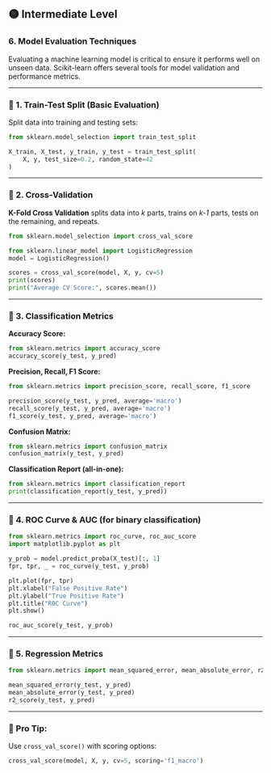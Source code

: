 ## 🟡 Intermediate Level

### 6. Model Evaluation Techniques

Evaluating a machine learning model is critical to ensure it performs well on unseen data. Scikit-learn offers several tools for model validation and performance metrics.

---

### 📌 1. Train-Test Split (Basic Evaluation)

Split data into training and testing sets:

```python
from sklearn.model_selection import train_test_split

X_train, X_test, y_train, y_test = train_test_split(
    X, y, test_size=0.2, random_state=42
)
```

---

### 📌 2. Cross-Validation

**K-Fold Cross Validation** splits data into *k* parts, trains on *k-1* parts, tests on the remaining, and repeats.

```python
from sklearn.model_selection import cross_val_score

from sklearn.linear_model import LogisticRegression
model = LogisticRegression()

scores = cross_val_score(model, X, y, cv=5)
print(scores)
print("Average CV Score:", scores.mean())
```

---

### 📌 3. Classification Metrics

**Accuracy Score:**

```python
from sklearn.metrics import accuracy_score
accuracy_score(y_test, y_pred)
```

**Precision, Recall, F1 Score:**

```python
from sklearn.metrics import precision_score, recall_score, f1_score

precision_score(y_test, y_pred, average='macro')
recall_score(y_test, y_pred, average='macro')
f1_score(y_test, y_pred, average='macro')
```

**Confusion Matrix:**

```python
from sklearn.metrics import confusion_matrix
confusion_matrix(y_test, y_pred)
```

**Classification Report (all-in-one):**

```python
from sklearn.metrics import classification_report
print(classification_report(y_test, y_pred))
```

---

### 📌 4. ROC Curve & AUC (for binary classification)

```python
from sklearn.metrics import roc_curve, roc_auc_score
import matplotlib.pyplot as plt

y_prob = model.predict_proba(X_test)[:, 1]
fpr, tpr, _ = roc_curve(y_test, y_prob)

plt.plot(fpr, tpr)
plt.xlabel("False Positive Rate")
plt.ylabel("True Positive Rate")
plt.title("ROC Curve")
plt.show()

roc_auc_score(y_test, y_prob)
```

---

### 📌 5. Regression Metrics

```python
from sklearn.metrics import mean_squared_error, mean_absolute_error, r2_score

mean_squared_error(y_test, y_pred)
mean_absolute_error(y_test, y_pred)
r2_score(y_test, y_pred)
```

---

### 🧠 Pro Tip:

Use `cross_val_score()` with scoring options:

```python
cross_val_score(model, X, y, cv=5, scoring='f1_macro')
```
